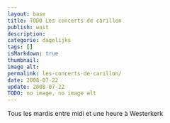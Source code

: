 ```yaml
---
layout: base
title: TODO Les concerts de carillon
publish: wait
description: 
categorie: dagelijks
tags: []
isMarkdown: true
thumbnail: 
image_alt: 
permalink: les-concerts-de-carillon/
date: 2008-07-22
update: 2008-07-22
TODO: no image, no image alt
---
```




Tous les mardis entre midi et une heure à Westerkerk
